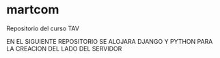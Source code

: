 # martcom
Repositorio del curso TAV

EN EL SIGUIENTE REPOSITORIO SE ALOJARA DJANGO Y PYTHON PARA LA CREACION DEL LADO DEL SERVIDOR
